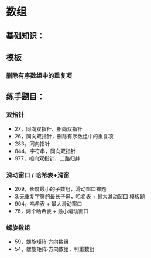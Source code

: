 # 数组

## 基础知识：

## 模板

### 删除有序数组中的重复项



## 练手题目：

### 双指针
- 27，同向双指针、相向双指针
- 26，同向双指针，删除有序数组中的重复项
- 283，同向指针
- 844，字符串，同向双指针
- 977，相向双指针，二路归并

### 滑动窗口 / 哈希表+滑窗
- 209，长度最小的子数组，滑动窗口裸题
- 3.无重复字符的最长子串，哈希表 + 最大滑动窗口 模板题
- 904，哈希表 + 最大滑动窗口
- 76，两个哈希表 + 最小滑动窗口

### 螺旋数组
- 59，螺旋矩阵·方向数组
- 54，螺旋矩阵·方向数组，判重数组